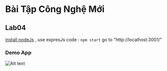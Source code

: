 
# Bài Tập Công Nghệ Mới
## Lab04
 [install nodeJs](https://nodejs.org/en)
 , use expresJs 
code : `npm start` go to "http://localhost:3001/"
### Demo App
![Alt text](https://i.imgur.com/LFAYNjA.png)
 



